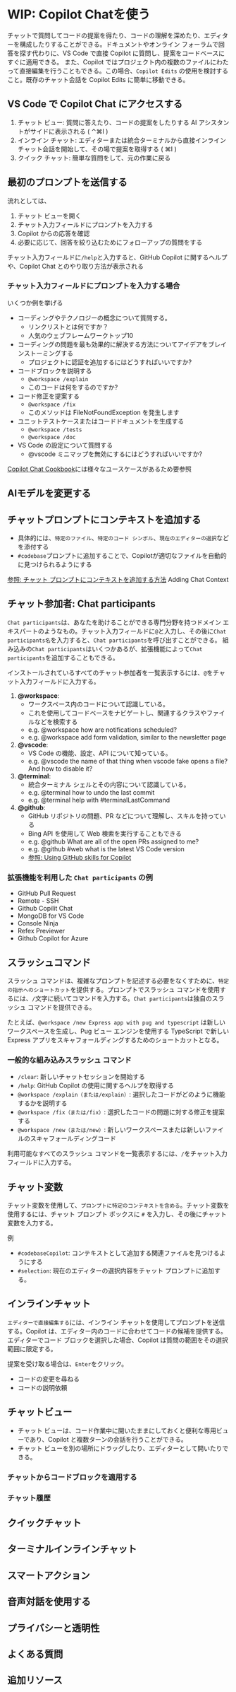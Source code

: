 # WIP: Copilot Chatを使う

チャットで質問してコードの提案を得たり、コードの理解を深めたり、エディターを構成したりすることができる。ドキュメントやオンライン フォーラムで回答を探す代わりに、VS Code で直接 Copilot に質問し、提案をコードベースにすぐに適用できる。
また、Copilot ではプロジェクト内の複数のファイルにわたって直接編集を行うこともできる。この場合、`Copilot Edits` の使用を検討すること。既存のチャット会話を Copilot Edits に簡単に移動できる。

## VS Code で Copilot Chat にアクセスする

1. チャット ビュー: 質問に答えたり、コードの提案をしたりする AI アシスタントがサイドに表示される ( ⌃⌘I )
2. インライン チャット: エディターまたは統合ターミナルから直接インライン チャット会話を開始して、その場で提案を取得する ( ⌘I )
3. クイック チャット: 簡単な質問をして、元の作業に戻る

## 最初のプロンプトを送信する

流れとしては、

1. チャット ビューを開く
2. チャット入力フィールドにプロンプ​​トを入力する
3. Copilot からの応答を確認
4. 必要に応じて、回答を絞り込むためにフォローアップの質問をする

チャット入力フィールドに`/help`と入力すると、GitHub Copilot に関するヘルプや、Copilot Chat とのやり取り方法が表示される

### チャット入力フィールドにプロンプ​​トを入力する場合

いくつか例を挙げる

- コーディングやテクノロジーの概念について質問する。
  - リンクリストとは何ですか？
  - 人気のウェブフレームワークトップ10
- コーディングの問題を最も効果的に解決する方法についてアイデアをブレインストーミングする
  - プロジェクトに認証を追加するにはどうすればいいですか?
- コードブロックを説明する
  - `@workspace /explain`
  - このコードは何をするのですか?
- コード修正を提案する
  - `@workspace /fix`
  - このメソッドは FileNotFoundException を発生します
- ユニットテストケースまたはコードドキュメントを生成する
  - `@workspace /tests`
  - `@workspace /doc`
- VS Code の設定について質問する
  - @vscode ミニマップを無効にするにはどうすればいいですか?

[Copilot Chat Cookbook](https://docs.github.com/en/copilot/copilot-chat-cookbook)には様々なユースケースがあるため要参照

## AIモデルを変更する

## チャットプロンプトにコンテキストを追加する

- 具体的には、`特定のファイル`、`特定のコード シンボル`、`現在のエディターの選択`などを添付する
- `#codebase`プロンプトに追加することで、Copilotが適切なファイルを自動的に見つけられるようにする

[参照: チャット プロンプトにコンテキストを追加する方法](https://code.visualstudio.com/docs/copilot/copilot-chat-context)
Adding Chat Context

## チャット参加者: Chat participants

`Chat participants`は、あなたを助けることができる専門分野を持つドメイン エキスパートのようなもの。チャット入力フィールドに`@`と入力し、その後に`Chat participants名`を入力すると、`Chat participants`を呼び出すことができる。
組み込みの`Chat participants`はいくつかあるが、拡張機能によって`Chat participants`を追加することもできる。

インストールされているすべてのチャット参加者を一覧表示するには、`@`をチャット入力フィールドに入力する。

1. **@workspace**:
   - ワークスペース内のコードについて認識している。
   - これを使用してコードベースをナビゲートし、関連するクラスやファイルなどを検索する
   - e.g. @workspace how are notifications scheduled?
   - e.g. @workspace add form validation, similar to the newsletter page
2. **@vscode**:
   - VS Code の機能、設定、API について知っている。
   - e.g. @vscode the name of that thing when vscode fake opens a file? And how to disable it?
3. **@terminal**:
   - 統合ターミナル シェルとその内容について認識している。
   - e.g. @terminal how to undo the last commit
   - e.g. @terminal help with #terminalLastCommand
4. **@github**:
   - GitHub リポジトリの問題、PR などについて理解し、スキルを持っている
   - Bing API を使用して Web 検索を実行することもできる
   - e.g. @github What are all of the open PRs assigned to me?
   - e.g. @github #web what is the latest VS Code version
   - [参照: Using GitHub skills for Copilot](https://docs.github.com/en/copilot/using-github-copilot/copilot-chat/asking-github-copilot-questions-in-your-ide#using-github-skills-for-copilot)

### 拡張機能を利用した `Chat participants` の例

- GitHub Pull Request
- Remote - SSH
- Github Copilit Chat
- MongoDB for VS Code
- Console Ninja
- Refex Previewer
- Github Copilot for Azure

## スラッシュコマンド

スラッシュ コマンドは、複雑なプロンプトを記述する必要をなくすために、`特定の指示へのショートカット`を提供する。プロンプトでスラッシュ コマンドを使用するには、`/`文字に続いてコマンドを入力する。`Chat participants`は独自のスラッシュ コマンドを提供できる。

たとえば、`@workspace /new Express app with pug and typescript` は新しいワークスペースを生成し、Pug ビュー エンジンを使用する TypeScript で新しい Express アプリをスキャフォールディングするためのショートカットとなる。

### 一般的な組み込みスラッシュ コマンド

- `/clear`: 新しいチャットセッションを開始する
- `/help`: GitHub Copilot の使用に関するヘルプを取得する
- `@workspace /explain（または/explain）`: 選択したコードがどのように機能するかを説明する
- `@workspace /fix（または/fix）`: 選択したコードの問題に対する修正を提案する
- `@workspace /new（または/new）`: 新しいワークスペースまたは新しいファイルのスキャフォールディングコード

利用可能なすべてのスラッシュ コマンドを一覧表示するには、`/`をチャット入力フィールドに入力する。

## チャット変数

チャット変数を使用して、`プロンプトに特定のコンテキストを含める`。チャット変数を使用するには、チャット プロンプト ボックスに `#` を入力し、その後にチャット変数を入力する。

例

- `#codebaseCopilot`: コンテキストとして追加する関連ファイルを見つけるようにする
- `#selection`: 現在のエディターの選択内容をチャット プロンプトに追加する。

## インラインチャット

`エディターで直接編集する`には、インライン チャットを使用してプロンプトを送信する。Copilot は、エディター内のコードに合わせてコードの候補を提供する。エディターでコード ブロックを選択した場合、Copilot は質問の範囲をその選択範囲に限定する。

提案を受け取る場合は、`Enter`をクリック。

- コードの変更を尋ねる
- コードの説明依頼

## チャットビュー

- チャット ビューは、コード作業中に開いたままにしておくと便利な専用ビューであり、Copilot と複数ターンの会話を行うことができる。
- チャット ビューを別の場所にドラッグしたり、エディターとして開いたりできる。

### チャットからコードブロックを適用する

### チャット履歴

## クイックチャット

## ターミナルインラインチャット

## スマートアクション

## 音声対話を使用する

## プライバシーと透明性

## よくある質問

## 追加リソース
